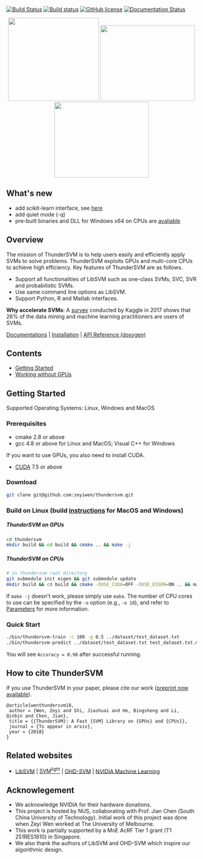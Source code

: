 [![Build Status](https://travis-ci.org/zeyiwen/thundersvm.svg?branch=master)](https://travis-ci.org/zeyiwen/thundersvm)
[![Build status](https://ci.appveyor.com/api/projects/status/e9yoehx7orsrsh89/branch/master?svg=true)](https://ci.appveyor.com/project/shijiashuai/thundersvm/branch/master)
[![GitHub license](http://dmlc.github.io/img/apache2.svg)](./LICENSE)
[![Documentation Status](https://readthedocs.org/projects/thundersvm/badge/?version=latest)](https://thundersvm.readthedocs.org)

<div align="center">
<img src="https://github.com/zeyiwen/thundersvm/raw/master/docs/_static/logo.png" width="240" height="220" align=left/>
<img src="https://github.com/zeyiwen/thundersvm/raw/master/docs/_static/lang-logo.png" width="250" height="200" align=left/>
<img src="https://github.com/zeyiwen/thundersvm/raw/master/docs/_static/overall.png" width="250" height="200" align=left/>
</div>

## What's new
- add scikit-learn interface, see [here](https://github.com/zeyiwen/thundersvm/tree/master/python)
- add quiet mode (-q)
- pre-built binaries and DLL for Windows x64 on CPUs are [avaliable](https://ci.appveyor.com/project/shijiashuai/thundersvm/branch/master/artifacts)
## Overview
The mission of ThunderSVM is to help users easily and efficiently apply SVMs to solve problems. ThunderSVM exploits GPUs and multi-core CPUs to achieve high efficiency. Key features of ThunderSVM are as follows.
* Support all functionalities of LibSVM such as one-class SVMs, SVC, SVR and probabilistic SVMs.
* Use same command line options as LibSVM.
* Support Python, R and Matlab interfaces.

**Why accelerate SVMs**: A [survey](https://www.kaggle.com/amberthomas/kaggle-2017-survey-results) conducted by Kaggle in 2017 shows that 26% of the data mining and machine learning practitioners are users of SVMs.

[Documentations](http://thundersvm.readthedocs.io) | [Installation](http://thundersvm.readthedocs.io/en/latest/how-to.html) | [API Reference (doxygen)](http://zeyiwen.github.io/thundersvm/)
## Contents
- [Getting Started](https://github.com/zeyiwen/thundersvm#getting-started)
- [Working without GPUs](http://thundersvm.readthedocs.io/en/latest/get-started.html#working-without-gpus-a-name-withoutgpu-a)
## Getting Started
Supported Operating Systems: Linux, Windows and MacOS
### Prerequisites
* cmake 2.8 or above 
* gcc 4.8 or above for Linux and MacOS; Visual C++ for Windows

If you want to use GPUs, you also need to install CUDA.

* [CUDA](https://developer.nvidia.com/cuda-downloads) 7.5 or above
### Download
```bash
git clone git@github.com:zeyiwen/thundersvm.git
```
### Build on Linux (build [instructions](http://thundersvm.readthedocs.io/en/latest/get-started.html#installation) for MacOS and Windows)
##### ThunderSVM on GPUs
```bash
cd thundersvm
mkdir build && cd build && cmake .. && make -j
```

##### ThunderSVM on CPUs
```bash
# in thundersvm root directory
git submodule init eigen && git submodule update
mkdir build && cd build && cmake -DUSE_CUDA=OFF -DUSE_EIGEN=ON .. && make -j
```
If ```make -j``` doesn't work, please simply use ```make```. The number of CPU cores to use can be specified by the ```-o``` option (e.g., ```-o 10```), and refer to [Parameters](http://thundersvm.readthedocs.io/en/latest/parameters.html) for more information.

### Quick Start
```bash
./bin/thundersvm-train -c 100 -g 0.5 ../dataset/test_dataset.txt
./bin/thundersvm-predict ../dataset/test_dataset.txt test_dataset.txt.model test_dataset.predict
```
You will see `Accuracy = 0.98` after successful running.

## How to cite ThunderSVM
If you use ThunderSVM in your paper, please cite our work ([preprint now available](http://www.comp.nus.edu.sg/~hebs/pub/thundersvm.pdf)).
```
@article{wenthundersvm18,
 author = {Wen, Zeyi and Shi, Jiashuai and He, Bingsheng and Li, Qinbin and Chen, Jian},
 title = {{ThunderSVM}: A Fast {SVM} Library on {GPUs} and {CPUs}},
 journal = {To appear in arxiv},
 year = {2018}
}
```
## Related websites
* [LibSVM](https://www.csie.ntu.edu.tw/~cjlin/libsvm/) | [SVM<sup>light</sup>](http://svmlight.joachims.org/) | [OHD-SVM](https://github.com/OrcusCZ/OHD-SVM) | [NVIDIA Machine Learning](http://www.nvidia.com/object/machine-learning.html)

## Acknowlegement 
* We acknowledge NVIDIA for their hardware donations.
* This project is hosted by NUS, collaborating with Prof. Jian Chen (South China University of Technology). Initial work of this project was done when Zeyi Wen worked at The University of Melbourne.
* This work is partially supported by a MoE AcRF Tier 1 grant (T1 251RES1610) in Singapore.
* We also thank the authors of LibSVM and OHD-SVM which inspire our algorithmic design.
